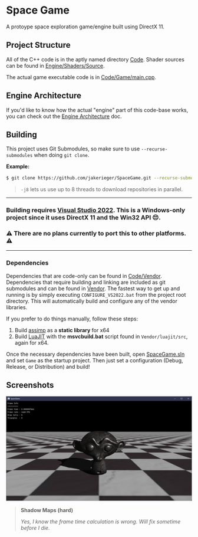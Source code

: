 ﻿# Space Game

A protoype space exploration game/engine built using DirectX 11.

## Project Structure

All of the C++ code is in the aptly named directory [Code](Code). Shader sources can be found in [Engine/Shaders/Source](Engine/Shaders/Source).

The actual game executable code is in [Code/Game/main.cpp](Code/Game/main.cpp).

## Engine Architecture

If you'd like to know how the actual "engine" part of this code-base works, you can check out the [Engine Architecture](Docs/Engine-Architecture.md) doc.

## Building
This project uses Git Submodules, so make sure to use `--recurse-submodules` when doing `git clone`.

**Example:**
```sh
$ git clone https://github.com/jakerieger/SpaceGame.git --recurse-submodules --j8
```
> `-j8` lets us use up to 8 threads to download repositories in parallel.
---
### Building requires [Visual Studio 2022](https://visualstudio.microsoft.com/vs/). This is a **Windows-only** project since it uses DirectX 11 and the Win32 API 😔.
### ⚠️ **There are no plans currently to port this to other platforms.** ⚠️
---
### Dependencies

Dependencies that are code-only can be found in [Code/Vendor](Code/Vendor). Dependencies that require building and linking are included as git submodules and can be found in [Vendor](Vendor).
The fastest way to get up and running is by simply executing `CONFIGURE_VS2022.bat` from the project root directory. This will automatically build and configure any of the vendor libraries.

If you prefer to do things manually, follow these steps:

1. Build [assimp](https://github.com/assimp/assimp) as a **static library** for x64
2. Build [LuaJIT](http://luajit.org/) with the **msvcbuild.bat** script found in `Vendor/luajit/src`, again for x64.

Once the necessary dependencies have been built, open [SpaceGame.sln](SpaceGame.sln) and set `Game` as the startup project. Then just set a configuration (Debug, Release, or Distribution) and build!

## Screenshots

![](Docs/ShadowMaps.png)
> **Shadow Maps (hard)**
>
> *Yes, I know the frame time calculation is wrong. Will fix sometime before I die.*
